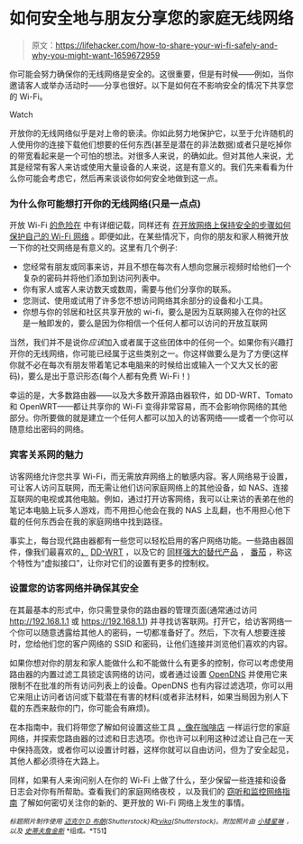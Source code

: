 # 如何安全地与朋友分享您的家庭无线网络

> 原文：<https://lifehacker.com/how-to-share-your-wi-fi-safely-and-why-you-might-want-1659672959>

你可能会努力确保你的无线网络是安全的。这很重要，但是有时候——例如，当你邀请客人或举办活动时——分享也很好。以下是如何在不影响安全的情况下共享您的 Wi-Fi。

Watch

开放你的无线网络似乎是对上帝的亵渎。你如此努力地保护它，以至于允许随机的人使用你的连接下载他们想要的任何东西(甚至是潜在的非法数据)或者只是吃掉你的带宽看起来是一个可怕的想法。对很多人来说，的确如此。但对其他人来说，尤其是经常有客人来访或使用大量设备的人来说，这是有意义的。我们先来看看为什么你可能会考虑它，然后再来谈谈你如何安全地做到这一点。

### 为什么你可能想打开你的无线网络(只是一点点)

开放 Wi-Fi [的危险在](http://lifehacker.com/do-i-really-need-to-worry-about-security-when-i-m-using-5906233#_ga=2.48567653.2136378967.1534789047-1757745059.1526574237) 中有详细记载，同样还有 [在开放网络上保持安全的步骤](http://lifehacker.com/how-to-stay-safe-on-public-wi-fi-networks-5576927#_ga=2.48567653.2136378967.1534789047-1757745059.1526574237)[如何保护自己的 Wi-Fi 网络](http://lifehacker.com/the-most-important-security-settings-to-change-on-your-1573958554#_ga=2.48567653.2136378967.1534789047-1757745059.1526574237) 。即便如此，在某些情况下，向你的朋友和家人稍微开放一下你的社交网络是有意义的。这里有几个例子:

*   您经常有朋友或同事来访，并且不想在每次有人想向您展示视频时给他们一个复杂的密码并将他们添加到访问列表中。
*   你有家人或客人来访数天或数周，需要与他们分享你的联系。
*   您测试、使用或试用了许多您不想访问网络其余部分的设备和小工具。
*   你想与你的邻居和社区共享开放的 wi-fi，要么是因为互联网接入在你的社区是一触即发的，要么是因为你相信一个任何人都可以访问的开放互联网

当然，我们并不是说你*应该*加入或者属于这些团体中的任何一个。如果你有兴趣打开你的无线网络，你可能已经属于这些类别之一。你这样做要么是为了方便(这样你就不必在每次有朋友带着笔记本电脑来的时候给出或输入一个又大又长的密码)，要么是出于意识形态(每个人都有免费 Wi-Fi！)

幸运的是，大多数路由器——以及大多数开源路由器软件，如 DD-WRT、Tomato 和 OpenWRT——都让共享你的 Wi-Fi 变得非常容易，而不会影响你网络的其他部分。你所要做的就是建立一个任何人都可以加入的访客网络——或者一个你可以随意给出密码的网络。

### 宾客关系网的魅力

访客网络允许您共享 Wi-Fi，而无需放弃网络上的敏感内容。客人网络易于设置，可让客人访问互联网，而无需让他们访问家庭网络上的其他设备，如 NAS、连接互联网的电视或其他电脑。例如，通过打开访客网络，我可以让来访的表弟在他的笔记本电脑上玩多人游戏，而不用担心他会在我的 NAS 上乱翻，也不用担心他下载的任何东西会在我的家庭网络中找到路径。

事实上，每台现代路由器都有一些您可以轻松启用的客户网络功能。一些路由器固件，像我们最喜欢的[，](http://lifehacker.com/how-to-supercharge-your-router-with-dd-wrt-508138224#_ga=2.249590085.2136378967.1534789047-1757745059.1526574237) [DD-WRT](http://www.dd-wrt.com/site/index) ，以及它的 [同样强大的替代产品](http://lifehacker.com/turn-your-60-router-into-a-user-friendly-super-router-344765#_ga=2.249590085.2136378967.1534789047-1757745059.1526574237) ， [番茄](http://www.polarcloud.com/tomato) ，称这个特性为“虚拟接口”，让你对它们的设置有更多的控制权。

### 设置您的访客网络并确保其安全

在其最基本的形式中，你只需登录你的路由器的管理页面(通常通过访问 http://192.168.1.1 或 https://192.168.1.1) 并寻找访客联网。打开它，给访客网络一个你可以随意透露给其他人的密码，一切都准备好了。然后，下次有人想要连接时，您给他们您的客户网络的 SSID 和密码，让他们连接并浏览他们喜欢的内容。

如果你想对你的朋友和家人能做什么和不能做什么有更多的控制，你可以考虑使用路由器的内置过滤工具锁定该网络的访问，或者通过设置 [OpenDNS](https://www.opendns.com/) 并使用它来限制不在批准的所有访问列表上的设备。OpenDNS 也有内容过滤选项，你可以用它来阻止访问者访问或下载潜在有害的材料(或者非法材料，如果当局因为别人下载的东西来敲你的门，你可能会有麻烦)。

在本指南中，我们将带您了解如何设置这些工具 [，像在咖啡店](http://lifehacker.com/run-your-home-network-like-a-coffee-shop-for-easier-gue-5791208#_ga=2.245341766.2136378967.1534789047-1757745059.1526574237) 一样运行您的家庭网络，并探索您路由器的过滤和日志选项。你也许可以利用这种过滤让自己在一天中保持高效，或者你可以设置计时器，这样你就可以自由访问，但为了安全起见，其他人都必须待在大路上。

同样，如果有人来询问别人在你的 Wi-Fi 上做了什么，至少保留一些连接和设备日志会对你有所帮助。查看我们的家庭网络夜校 ，以及我们的 [窃听和监控网络指南](http://lifehacker.com/how-to-tap-your-network-and-see-everything-that-happens-1649292940#_ga=2.245341766.2136378967.1534789047-1757745059.1526574237) 了解如何密切关注你的新的、更开放的 Wi-Fi 网络上发生的事情。

<small>*标题照片制作使用*</small> [<small>*迈克尔 D 布朗*</small>](http://www.shutterstock.com/pic.mhtml?id=15426607&src=id)<small>*(Shutterstock)和*</small>[<small>*rvika*</small>](http://www.shutterstock.com/pic.mhtml?id=109550195&src=id)<small>*(Shutterstock)。附加照片由*</small> [<small>*小矮星琳*</small>](https://www.flickr.com/photos/superfem/842710939) <small>*，以及*</small> [<small>*史蒂夫詹金斯*</small>](http://www.stevejenkins.com/blog/2014/09/is-dd-wrt-vulnerable-to-the-shellshock-bash-bug/) <small>*组成。*T51】</small>